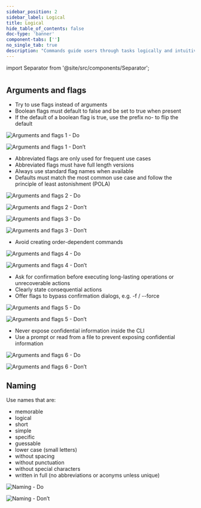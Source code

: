```yaml
---
sidebar_position: 2
sidebar_label: Logical
title: Logical
hide_table_of_contents: false
doc-type: 'banner'
component-tabs: ['']
no_single_tab: true
description: "Commands guide users through tasks logically and intuitively to remove doubt."
---
```


import Separator from '@site/src/components/Separator';

#

## Arguments and flags
- Try to use flags instead of arguments
- Boolean flags must default to false and be set to true when present
- If the default of a boolean flag is true, use the prefix no- to flip the default

![Arguments and flags 1 - Do](https://www.figma.com/design/YSvLeddwfyjLx8G5QWOTCH/Documentation-Visuals?node-id=1034-2260&t=2JP2nlNciwS43htp-1)

![Arguments and flags 1 - Don’t](https://www.figma.com/design/YSvLeddwfyjLx8G5QWOTCH/Documentation-Visuals?node-id=1034-6716&t=2JP2nlNciwS43htp-1)

- Abbreviated flags are only used for frequent use cases
- Abbreviated flags must have full length versions
- Always use standard flag names when available
- Defaults must match the most common use case and follow the principle of least astonishment (POLA)

![Arguments and flags 2 - Do](https://www.figma.com/design/YSvLeddwfyjLx8G5QWOTCH/Documentation-Visuals?node-id=1034-2348&t=2JP2nlNciwS43htp-1)

![Arguments and flags 2 - Don’t](https://www.figma.com/design/YSvLeddwfyjLx8G5QWOTCH/Documentation-Visuals?node-id=1034-6720&t=2JP2nlNciwS43htp-1)

<Separator></Separator>

![Arguments and flags 3 - Do](https://www.figma.com/design/YSvLeddwfyjLx8G5QWOTCH/Documentation-Visuals?node-id=1034-2351&t=2JP2nlNciwS43htp-1)

![Arguments and flags 3 - Don’t](https://www.figma.com/design/YSvLeddwfyjLx8G5QWOTCH/Documentation-Visuals?node-id=1034-6723&t=2JP2nlNciwS43htp-1)

- Avoid creating order-dependent commands

![Arguments and flags 4 - Do](https://www.figma.com/design/YSvLeddwfyjLx8G5QWOTCH/Documentation-Visuals?node-id=1034-2354&t=2JP2nlNciwS43htp-1)

![Arguments and flags 4 - Don’t](https://www.figma.com/design/YSvLeddwfyjLx8G5QWOTCH/Documentation-Visuals?node-id=1034-6726&t=2JP2nlNciwS43htp-1)

- Ask for confirmation before executing long-lasting operations or unrecoverable actions
- Clearly state consequential actions
- Offer flags to bypass confirmation dialogs, e.g. -f / --force

![Arguments and flags 5 - Do](https://www.figma.com/design/YSvLeddwfyjLx8G5QWOTCH/Documentation-Visuals?node-id=1034-2357&t=2JP2nlNciwS43htp-1)

![Arguments and flags 5 - Don’t](https://www.figma.com/design/YSvLeddwfyjLx8G5QWOTCH/Documentation-Visuals?node-id=1034-6729&t=2JP2nlNciwS43htp-1)

- Never expose confidential information inside the CLI
- Use a prompt or read from a file to prevent exposing confidential information

![Arguments and flags 6 - Do](https://www.figma.com/design/YSvLeddwfyjLx8G5QWOTCH/Documentation-Visuals?node-id=1034-2360&t=2JP2nlNciwS43htp-1)

![Arguments and flags 6 - Don’t](https://www.figma.com/design/YSvLeddwfyjLx8G5QWOTCH/Documentation-Visuals?node-id=1034-6732&t=2JP2nlNciwS43htp-1)


## Naming
Use names that are:
- memorable
- logical
- short
- simple
- specific
- guessable
- lower case (small letters)
- without spacing
- without punctuation
- without special characters
- written in full (no abbreviations or aconyms unless unique)

![Naming - Do](https://www.figma.com/design/YSvLeddwfyjLx8G5QWOTCH/Documentation-Visuals?node-id=1034-2363&t=2JP2nlNciwS43htp-1)

![Naming - Don’t](https://www.figma.com/design/YSvLeddwfyjLx8G5QWOTCH/Documentation-Visuals?node-id=1034-6735&t=2JP2nlNciwS43htp-1)
